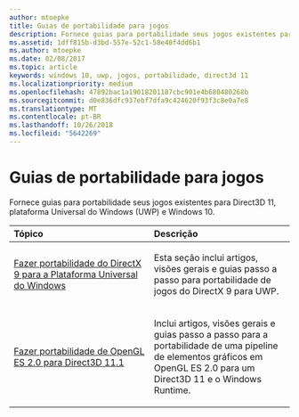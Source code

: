 ```yaml
---
author: mtoepke
title: Guias de portabilidade para jogos
description: Fornece guias para portabilidade seus jogos existentes para Direct3D 11, plataforma Universal do Windows (UWP) e Windows 10.
ms.assetid: 1dff815b-d3bd-557e-52c1-58e40f4dd6b1
ms.author: mtoepke
ms.date: 02/08/2017
ms.topic: article
keywords: windows 10, uwp, jogos, portabilidade, direct3d 11
ms.localizationpriority: medium
ms.openlocfilehash: 47892bac1a19018201187cbc901e4b680480268b
ms.sourcegitcommit: d0e836dfc937ebf7dfa9c424620f93f3c8e0a7e8
ms.translationtype: MT
ms.contentlocale: pt-BR
ms.lasthandoff: 10/26/2018
ms.locfileid: "5642269"
---
```

# <a name="game-porting-guides"></a>Guias de portabilidade para jogos



Fornece guias para portabilidade seus jogos existentes para Direct3D 11, plataforma Universal do Windows (UWP) e Windows 10.

<table>
<colgroup>
<col width="50%" />
<col width="50%" />
</colgroup>
<thead>
<tr class="header">
<th align="left">Tópico</th>
<th align="left">Descrição</th>
</tr>
</thead>
<tbody>
<tr class="odd">
<td align="left"><p><a href="porting-your-directx-9-game-to-windows-store.md">Fazer portabilidade do DirectX 9 para a Plataforma Universal do Windows</a></p></td>
<td align="left"><p>Esta seção inclui artigos, visões gerais e guias passo a passo para portabilidade de jogos do DirectX 9 para UWP.</p></td>
</tr>
<tr class="even">
<td align="left"><p><a href="port-from-opengl-es-2-0-to-directx-11-1.md">Fazer portabilidade de OpenGL ES 2.0 para Direct3D 11.1</a></p></td>
<td align="left"><p>Inclui artigos, visões gerais e guias passo a passo para a portabilidade de uma pipeline de elementos gráficos em OpenGL ES 2.0 para um Direct3D 11 e o Windows Runtime.</p></td>
</tr>
</tbody>
</table>

 


 

 

 




